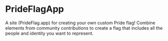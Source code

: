 # PrideFlagApp
A site (PrideFlag.app) for creating your own custom Pride flag! Combine elements from community contributions to create a flag that includes all the people and identity you want to represent.
